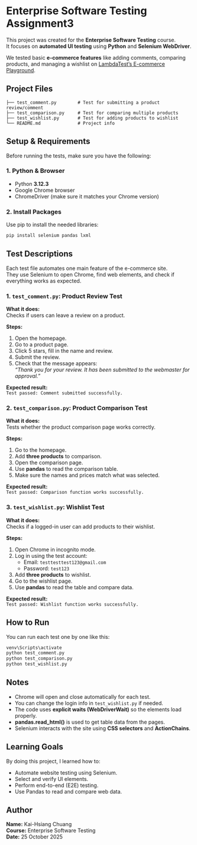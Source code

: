 # Enterprise Software Testing Assignment3

This project was created for the **Enterprise Software Testing** course.  
It focuses on **automated UI testing** using **Python** and **Selenium WebDriver**.

We tested basic **e-commerce features** like adding comments, comparing products, and managing a wishlist on [LambdaTest’s E-commerce Playground](https://ecommerce-playground.lambdatest.io/).

## Project Files

```
├── test_comment.py        # Test for submitting a product review/comment
├── test_comparison.py     # Test for comparing multiple products
├── test_wishlist.py       # Test for adding products to wishlist
└── README.md              # Project info
```

## Setup & Requirements

Before running the tests, make sure you have the following:

### 1. Python & Browser

- Python **3.12.3**
- Google Chrome browser
- ChromeDriver (make sure it matches your Chrome version)

### 2. Install Packages

Use pip to install the needed libraries:

```bash
pip install selenium pandas lxml
```

## Test Descriptions

Each test file automates one main feature of the e-commerce site.  
They use Selenium to open Chrome, find web elements, and check if everything works as expected.

### 1. `test_comment.py`: Product Review Test

**What it does:**  
Checks if users can leave a review on a product.

**Steps:**

1. Open the homepage.  
2. Go to a product page.  
3. Click 5 stars, fill in the name and review.  
4. Submit the review.  
5. Check that the message appears:  
   _“Thank you for your review. It has been submitted to the webmaster for approval.”_

**Expected result:**  
`Test passed: Comment submitted successfully.`

### 2. `test_comparison.py`: Product Comparison Test

**What it does:**  
Tests whether the product comparison page works correctly.

**Steps:**

1. Go to the homepage.  
2. Add **three products** to comparison.  
3. Open the comparison page.  
4. Use **pandas** to read the comparison table.  
5. Make sure the names and prices match what was selected.

**Expected result:**  
`Test passed: Comparison function works successfully.`

### 3. `test_wishlist.py`: Wishlist Test

**What it does:**  
Checks if a logged-in user can add products to their wishlist.

**Steps:**

1. Open Chrome in incognito mode.  
2. Log in using the test account:  
   - Email: `testtesttest123@gmail.com`  
   - Password: `test123`  
3. Add **three products** to wishlist.  
4. Go to the wishlist page.  
5. Use **pandas** to read the table and compare data.

**Expected result:**  
`Test passed: Wishlist function works successfully.`

## How to Run

You can run each test one by one like this:

```bash in windows
venv\Scripts\activate
python test_comment.py
python test_comparison.py
python test_wishlist.py
```

## Notes

- Chrome will open and close automatically for each test.  
- You can change the login info in `test_wishlist.py` if needed.  
- The code uses **explicit waits (WebDriverWait)** so the elements load properly.  
- **pandas.read_html()** is used to get table data from the pages.  
- Selenium interacts with the site using **CSS selectors** and **ActionChains**.

## Learning Goals

By doing this project, I learned how to:

- Automate website testing using Selenium.  
- Select and verify UI elements.  
- Perform end-to-end (E2E) testing.  
- Use Pandas to read and compare web data.

## Author

**Name:** Kai-Hsiang Chuang  
**Course:** Enterprise Software Testing  
**Date:** 25 October 2025  
